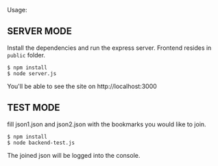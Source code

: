 Usage:

## SERVER MODE

Install the dependencies and run the express server. Frontend resides in `public` folder.

	$ npm install
	$ node server.js

You'll be able to see the site on http://localhost:3000

## TEST MODE

fill json1.json and json2.json with the bookmarks you would like to join.

	$ npm install
	$ node backend-test.js

The joined json will be logged into the console.